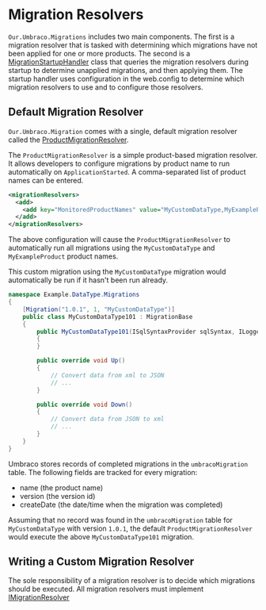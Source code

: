 # Migration Resolvers
`Our.Umbraco.Migrations` includes two main components. The first is a migration resolver that is tasked with determining which migrations have not been applied for one or more products.  The second is a [MigrationStartupHandler](src/Our.Umbraco.Migration/Our.Umbraco.Migration/MigrationStartupHandler.cs) class that queries the migration resolvers during startup to determine unapplied migrations, and then applying them.  The startup handler uses configuration in the web.config to determine which migration resolvers to use and to configure those resolvers.

## Default Migration Resolver

`Our.Umbraco.Migration` comes with a single, default migration resolver called the [ProductMigrationResolver](src/Our.Umbraco.Migration/Our.Umbraco.Migration/ProductMigrationResolver.cs). 

The `ProductMigrationResolver` is a simple product-based migration resolver. It allows developers to configure migrations by product name to run automatically on `ApplicationStarted`. A comma-separated list of product names can be entered.

```xml
<migrationResolvers>
  <add>
    <add key="MonitoredProductNames" value="MyCustomDataType,MyExampleProduct" />
  </add>
</migrationResolvers>
```

The above configuration will cause the `ProductMigrationResolver` to automatically run all migrations using the `MyCustomDataType` and `MyExampleProduct` product names.

This custom migration using the `MyCustomDataType` migration would automatically be run if it hasn't been run already.

```csharp
namespace Example.DataType.Migrations
{
    [Migration("1.0.1", 1, "MyCustomDataType")]
    public class MyCustomDataType101 : MigrationBase
    {
        public MyCustomDataType101(ISqlSyntaxProvider sqlSyntax, ILogger logger) : base(sqlSyntax, logger)
        {
        }

        public override void Up()
        {
            // Convert data from xml to JSON
            // ...
        }

        public override void Down()
        {
            // Convert data from JSON to xml
            // ...
        }
    }
}
```

Umbraco stores records of completed migrations in the `umbracoMigration` table. The following fields are tracked for every migration:
 - name (the product name)
 - version (the version id)
 - createDate (the date/time when the migration was completed)

Assuming that no record was found in the `umbracoMigration` table for `MyCustomDataType` with version `1.0.1`, the default `ProductMigrationResolver` would execute the above `MyCustomDataType101` migration.

## Writing a Custom Migration Resolver
The sole responsibility of a migration resolver is to decide which migrations should be executed. All migration resolvers must implement [IMigrationResolver](https://bitbucket.org/proworks/our.umbraco.migration/src/Our.Umbraco.Migration/Our.Umbraco.Migration/IMigrationResolver.cs)